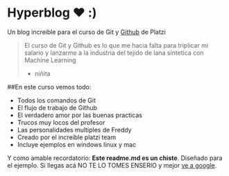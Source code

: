 # Hyperblog ❤ :)
Un blog increible para el curso de Git y [Github](http://github.com "Github") de Platzi
>El curso de Git y Github es lo que me hacia falta para triplicar mi salario y lanzarme a la industria del tejido de lana sintetica con Machine Learning
> - niñita

##En este curso vemos todo: 
* Todos los comandos de Git 
* El flujo de trabajo de Github
* El verdadero amor por las buenas practicas
* Trucos muy locos del profesor 
* Las personalidades multiples de Freddy
* Creado por el increible platzi team
* Incluye ejemplos en windows linux y mac

Y como amable recordatorio: **Este readme.md es un chiste**. Diseñado para el ejemplo. Si llegas acá NO TE LO TOMES ENSERIO y mejor [ve a google](http://google.com "ve a google").
